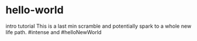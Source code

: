 # hello-world
intro tutorial
This is a last min scramble and potentially spark to a whole new life path. #intense and #helloNewWorld
